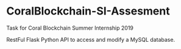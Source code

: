# CoralBlockchain-SI-Assesment
Task for Coral Blockchain Summer Internship 2019

RestFul Flask Python API to access and modify a MySQL database.
